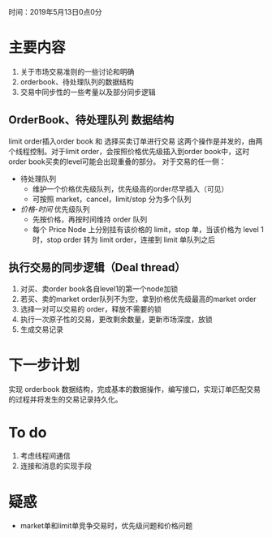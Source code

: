 时间：2019年5月13日0点0分

# 主要内容
1. 关于市场交易准则的一些讨论和明确
2. orderbook、待处理队列的数据结构
3. 交易中同步性的一些考量以及部分同步逻辑

## OrderBook、待处理队列 数据结构
limit order插入order book 和 选择买卖订单进行交易 这两个操作是并发的，由两个线程控制。对于limit order，会按照价格优先级插入到order book中，这时order book买卖的level可能会出现重叠的部分。
对于交易的任一侧：
- 待处理队列
    - 维护一个价格优先级队列，优先级高的order尽早插入（可见）
    - 可按照 market，cancel，limit/stop 分为多个队列
- *价格-时间* 优先级队列
    - 先按价格，再按时间维持 order 队列
    - 每个 Price Node 上分别挂有该价格的 limit，stop 单，当该价格为 level 1 时，stop order 转为 limit order，连接到 limit 单队列之后

## 执行交易的同步逻辑（Deal thread）
1. 对买、卖order book各自level1的第一个node加锁
2. 若买、卖的market order队列不为空，拿到价格优先级最高的market order
3. 选择一对可以交易的 order，释放不需要的锁
4. 执行一次原子性的交易，更改剩余数量，更新市场深度，放锁
5. 生成交易记录

# 下一步计划
实现 orderbook 数据结构，完成基本的数据操作，编写接口，实现订单匹配交易的过程并将发生的交易记录持久化。

# To do
1. 考虑线程间通信
2. 连接和消息的实现手段

# 疑惑
- market单和limit单竞争交易时，优先级问题和价格问题